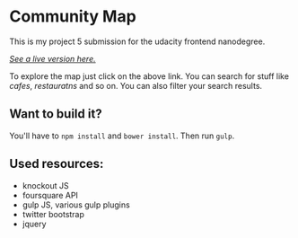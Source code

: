 # Community Map
This is my project 5 submission for the udacity frontend nanodegree.

*[See a live version here.](http://jalilwahdatehagh.com/community-map/)*

To explore the map just click on the above link. You can search for stuff like *cafes*, *restauratns* and so on. You can also filter your search results.

## Want to build it?
You'll have to `npm install` and `bower install`. Then run `gulp`.

## Used resources:
- knockout JS
- foursquare API
- gulp JS, various gulp plugins
- twitter bootstrap
- jquery

